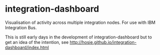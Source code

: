 integration-dashboard
=====================

Visualisation of activity across multiple integration nodes. For use with IBM Integration Bus.

This is still early days in the development of integration-dashboard but to get an idea of the intention, see http://hosie.github.io/integration-dashboard/index.html
